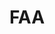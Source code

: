 ---
# This topic lives at
# https://digital.gov/topics/faa

# Topic Title
title: "FAA"

# description — keep it short and clear
# summary: ""

# Weight
weight: 1

# For more information on managing topics,
# see https://github.com/GSA/digitalgov.gov/wiki/topics
---
